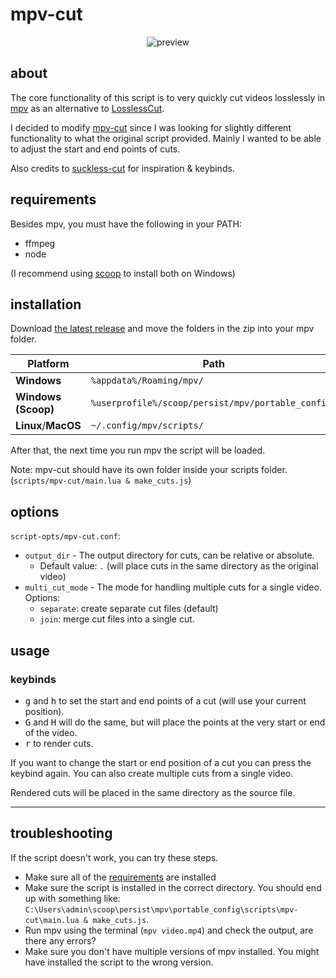 # mpv-cut

<p align="center">
  <img alt="preview" src="./assets/demo.gif">
</p>

## about

The core functionality of this script is to very quickly cut videos losslessly in [mpv](https://mpv.io/installation/) as an alternative to [LosslessCut](https://github.com/mifi/lossless-cut).

I decided to modify [mpv-cut](https://github.com/familyfriendlymikey/mpv-cut) since I was looking for slightly different functionality to what the original script provided. Mainly I wanted to be able to adjust the start and end points of cuts.

Also credits to [suckless-cut](https://github.com/couleur-tweak-tips/suckless-cut) for inspiration & keybinds.

## requirements

Besides mpv, you must have the following in your PATH:

- ffmpeg
- node

(I recommend using [scoop](https://scoop.sh) to install both on Windows)

## installation

Download [the latest release](https://github.com/f0e/mpv-cut/releases/latest) and move the folders in the zip into your mpv folder.

| Platform            | Path                                               |
| ------------------- | -------------------------------------------------- |
| **Windows**         | `%appdata%/Roaming/mpv/`                           |
| **Windows (Scoop)** | `%userprofile%/scoop/persist/mpv/portable_config/` |
| **Linux**/**MacOS** | `~/.config/mpv/scripts/`                           |

After that, the next time you run mpv the script will be loaded.

Note: mpv-cut should have its own folder inside your scripts folder. (`scripts/mpv-cut/main.lua & make_cuts.js`)

## options

`script-opts/mpv-cut.conf`:

- `output_dir` - The output directory for cuts, can be relative or absolute.
  - Default value: `.` (will place cuts in the same directory as the original video)
- `multi_cut_mode` - The mode for handling multiple cuts for a single video. Options:
  - `separate`: create separate cut files (default)
  - `join`: merge cut files into a single cut.

## usage

### keybinds

- <kbd>g</kbd> and <kbd>h</kbd> to set the start and end points of a cut (will use your current position).
- <kbd>G</kbd> and <kbd>H</kbd> will do the same, but will place the points at the very start or end of the video.
- <kbd>r</kbd> to render cuts.

If you want to change the start or end position of a cut you can press the keybind again. You can also create multiple cuts from a single video.

Rendered cuts will be placed in the same directory as the source file.

---

## troubleshooting

If the script doesn't work, you can try these steps.

- Make sure all of the [requirements](#requirements) are installed
- Make sure the script is installed in the correct directory. You should end up with something like: `C:\Users\admin\scoop\persist\mpv\portable_config\scripts\mpv-cut\main.lua & make_cuts.js`.
- Run mpv using the terminal (`mpv video.mp4`) and check the output, are there any errors?
- Make sure you don't have multiple versions of mpv installed. You might have installed the script to the wrong version.
